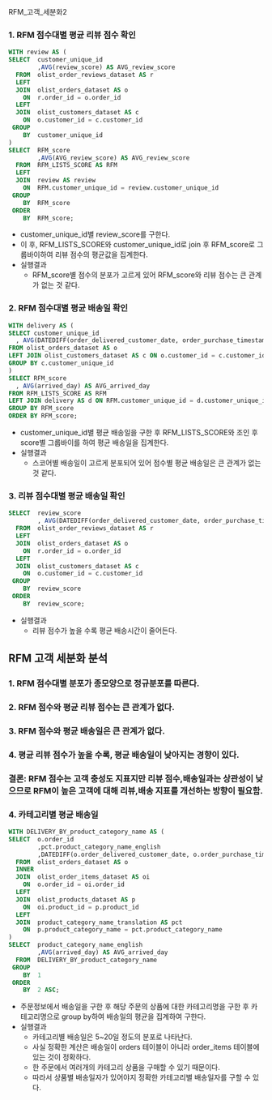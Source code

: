 RFM_고객_세분화2

### 1. RFM 점수대별 평균 리뷰 점수 확인
``` sql
WITH review AS (
SELECT  customer_unique_id
		,AVG(review_score) AS AVG_review_score
  FROM  olist_order_reviews_dataset AS r
  LEFT
  JOIN  olist_orders_dataset AS o
    ON  r.order_id = o.order_id
  LEFT
  JOIN  olist_customers_dataset AS c
    ON  o.customer_id = c.customer_id
 GROUP
    BY  customer_unique_id
)
SELECT  RFM_score
		,AVG(AVG_review_score) AS AVG_review_score
  FROM  RFM_LISTS_SCORE AS RFM
  LEFT
  JOIN  review AS review
    ON  RFM.customer_unique_id = review.customer_unique_id
 GROUP
    BY  RFM_score
 ORDER
    BY  RFM_score;
```
- customer_unique_id별 review_score를 구한다.
- 이 후, RFM_LISTS_SCORE와 customer_unique_id로 join 후 RFM_score로 그룹바이하여 리뷰 점수의 평균값을 집계한다.
- 실행결과
  - RFM_score별 점수의 분포가 고르게 있어 RFM_score와 리뷰 점수는 큰 관계가 없는 것 같다.

### 2. RFM 점수대별 평균 배송일 확인
``` sql
WITH delivery AS (
SELECT customer_unique_id
  , AVG(DATEDIFF(order_delivered_customer_date, order_purchase_timestamp)) as arrived_day
FROM olist_orders_dataset AS o
LEFT JOIN olist_customers_dataset AS c ON o.customer_id = c.customer_id
GROUP BY c.customer_unique_id
)
SELECT RFM_score
  , AVG(arrived_day) AS AVG_arrived_day
FROM RFM_LISTS_SCORE AS RFM
LEFT JOIN delivery AS d ON RFM.customer_unique_id = d.customer_unique_id
GROUP BY RFM_score
ORDER BY RFM_score;
```
- customer_unique_id별 평균 배송일을 구한 후 RFM_LISTS_SCORE와 조인 후 score별 그룹바이를 하여 평균 배송일을 집계한다.
- 실행결과
  - 스코어별 배송일이 고르게 분포되어 있어 점수별 평균 배송일은 큰 관계가 없는 것 같다.

### 3. 리뷰 점수대별 평균 배송일 확인
``` sql
SELECT  review_score
		, AVG(DATEDIFF(order_delivered_customer_date, order_purchase_timestamp)) as arrived_day
  FROM  olist_order_reviews_dataset AS r
  LEFT
  JOIN  olist_orders_dataset AS o
    ON  r.order_id = o.order_id
  LEFT
  JOIN  olist_customers_dataset AS c
    ON  o.customer_id = c.customer_id
 GROUP
    BY  review_score
 ORDER
    BY  review_score;
```
- 실행결과
	- 리뷰 점수가 높을 수록 평균 배송시간이 줄어든다.

## RFM 고객 세분화 분석
### 1. RFM 점수대별 분포가 종모양으로 정규분포를 따른다.
### 2. RFM 점수와 평균 리뷰 점수는 큰 관계가 없다.
### 3. RFM 점수와 평균 배송일은 큰 관계가 없다.
### 4. 평균 리뷰 점수가 높을 수록, 평균 배송일이 낮아지는 경향이 있다.
### 결론: RFM 점수는 고객 충성도 지표지만 리뷰 점수,배송일과는 상관성이 낮으므로 RFM이 높은 고객에 대해 리뷰,배송 지표를 개선하는 방향이 필요함.

### 4. 카테고리별 평균 배송일
``` sql
WITH DELIVERY_BY_product_category_name AS (
SELECT  o.order_id
		,pct.product_category_name_english
		,DATEDIFF(o.order_delivered_customer_date, o.order_purchase_timestamp) as arrived_day
  FROM  olist_orders_dataset AS o
  INNER 
  JOIN  olist_order_items_dataset AS oi 
    ON  o.order_id = oi.order_id
  LEFT 
  JOIN  olist_products_dataset AS p 
    ON  oi.product_id = p.product_id
  LEFT 
  JOIN  product_category_name_translation AS pct 
    ON  p.product_category_name = pct.product_category_name
)
SELECT  product_category_name_english
		,AVG(arrived_day) AS AVG_arrived_day
  FROM  DELIVERY_BY_product_category_name
 GROUP
    BY  1
 ORDER
    BY  2 ASC;
```
- 주문정보에서 배송일을 구한 후 해당 주문의 상품에 대한 카테고리명을 구한 후 카테고리명으로 group by하여 배송일의 평균을 집계하여 구한다.
- 실행결과
	- 카테고리별 배송일은 5~20일 정도의 분포로 나타난다.
	- 사실 정확한 계산은 배송일이 orders 테이블이 아니라 order_items 테이블에 있는 것이 정확하다.
	- 한 주문에서 여러개의 카테고리 상품을 구매할 수 있기 때문이다.
 	- 따라서 상품별 배송일자가 있어야지 정확한 카테고리별 배송일자를 구할 수 있다.
